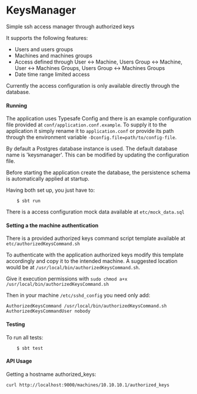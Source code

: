 # KeysManager
Simple ssh access manager through authorized keys

It supports the following features:

* Users and users groups
* Machines and machines groups
* Access defined through User <-> Machine, Users Group <-> Machine,  User <-> Machines Groups, Users Group <-> Machines Groups
* Date time range limited access

Currently the access configuration  is only available directly through the database.

#### Running

The application uses Typesafe Config and there is an example configuration file provided at `conf/application.conf.example`. 
To supply it to the application it simply rename it to `application.conf` 
or provide its path through the environment variable `-Dconfig.file=path/to/config-file`.

By default a Postgres database instance is used. The default database name is 'keysmanager'.
This can be modified by updating the configuration file.

Before starting the application create the database, the persistence schema is automatically applied at startup.


Having both set up, you just have to:


        $ sbt run
        
        
There is a access configuration mock data available at `etc/mock_data.sql`
        
#### Setting a the machine authentication
There is a provided authorized keys command script template available at `etc/authorizedKeysCommand.sh` 
        
To authenticate with the application authorized keys modify this template accordingly and copy it to the intended machine.
A suggested location would be at `/usr/local/bin/authorizedKeysCommand.sh`.

Give it execution permissions with `sudo chmod a+x /usr/local/bin/authorizedKeysCommand.sh`

Then in your machine `/etc/sshd_config` you need only add:

    AuthorizedKeysCommand /usr/local/bin/authorizedKeysCommand.sh
    AuthorizedKeysCommandUser nobody

#### Testing

To run all tests:


        $ sbt test

#### API Usage

Getting a hostname authorized_keys:
```
curl http://localhost:9000/machines/10.10.10.1/authorized_keys
```

